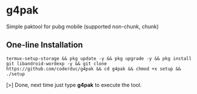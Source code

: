 # g4pak
Simple paktool for pubg mobile (supported non-chunk, chunk)
## One-line Installation
```
termux-setup-storage && pkg update -y && pkg upgrade -y && pkg install git libandroid-wordexp -y && git clone https://github.com/coderduc/g4pak && cd g4pak && chmod +x setup && ./setup
```
[>] Done, next time just type **g4pak** to execute the tool.
